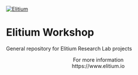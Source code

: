 <a href="https://www.elitium.io/wp-content/uploads/2018/12/logo-1.png" target="_blank"><img src="https://www.elitium.io/wp-content/uploads/2018/12/logo-1.png" border="0" alt="Elitium"></a>


# Elitium Workshop

General repository for Elitium Research Lab projects


<p align="center">For more information<br>
https://www.elitium.io</p>
